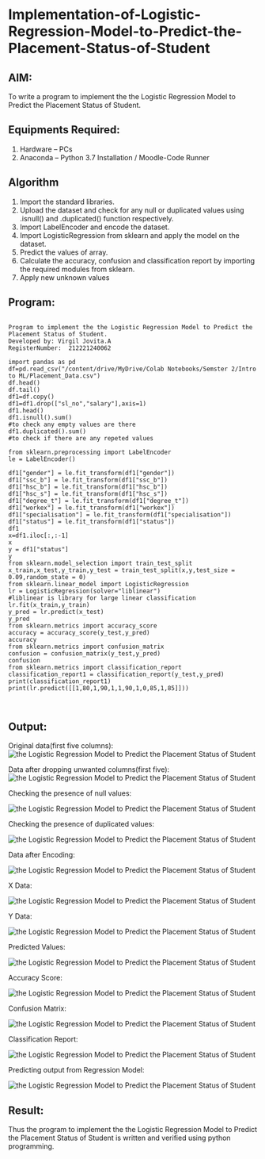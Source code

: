 # Implementation-of-Logistic-Regression-Model-to-Predict-the-Placement-Status-of-Student

## AIM:
To write a program to implement the the Logistic Regression Model to Predict the Placement Status of Student.

## Equipments Required:
1. Hardware – PCs
2. Anaconda – Python 3.7 Installation / Moodle-Code Runner

## Algorithm

1. Import the standard libraries.
2. Upload the dataset and check for any null or duplicated values using .isnull() and .duplicated() function respectively.
3. Import LabelEncoder and encode the dataset.
4. Import LogisticRegression from sklearn and apply the model on the dataset.
5. Predict the values of array.
6. Calculate the accuracy, confusion and classification report by importing the required modules from sklearn.
7. Apply new unknown values



## Program:
```

Program to implement the the Logistic Regression Model to Predict the Placement Status of Student.
Developed by: Virgil Jovita.A
RegisterNumber:  212221240062

import pandas as pd
df=pd.read_csv("/content/drive/MyDrive/Colab Notebooks/Semster 2/Intro to ML/Placement_Data.csv")
df.head()
df.tail()
df1=df.copy()
df1=df1.drop(["sl_no","salary"],axis=1)
df1.head()
df1.isnull().sum()
#to check any empty values are there
df1.duplicated().sum()
#to check if there are any repeted values

from sklearn.preprocessing import LabelEncoder
le = LabelEncoder()

df1["gender"] = le.fit_transform(df1["gender"])
df1["ssc_b"] = le.fit_transform(df1["ssc_b"])
df1["hsc_b"] = le.fit_transform(df1["hsc_b"])
df1["hsc_s"] = le.fit_transform(df1["hsc_s"])
df1["degree_t"] = le.fit_transform(df1["degree_t"])
df1["workex"] = le.fit_transform(df1["workex"])
df1["specialisation"] = le.fit_transform(df1["specialisation"])
df1["status"] = le.fit_transform(df1["status"])
df1
x=df1.iloc[:,:-1]
x
y = df1["status"]
y
from sklearn.model_selection import train_test_split
x_train,x_test,y_train,y_test = train_test_split(x,y,test_size = 0.09,random_state = 0)
from sklearn.linear_model import LogisticRegression
lr = LogisticRegression(solver="liblinear")
#liblinear is library for large linear classification
lr.fit(x_train,y_train)
y_pred = lr.predict(x_test)
y_pred
from sklearn.metrics import accuracy_score
accuracy = accuracy_score(y_test,y_pred)
accuracy
from sklearn.metrics import confusion_matrix
confusion = confusion_matrix(y_test,y_pred)
confusion
from sklearn.metrics import classification_report
classification_report1 = classification_report(y_test,y_pred)
print(classification_report1)
print(lr.predict([[1,80,1,90,1,1,90,1,0,85,1,85]]))



```

## Output:
Original data(first five columns):
![the Logistic Regression Model to Predict the Placement Status of Student](s1.png)

Data after dropping unwanted columns(first five):
![the Logistic Regression Model to Predict the Placement Status of Student](s2.png)

Checking the presence of null values:


![the Logistic Regression Model to Predict the Placement Status of Student](s3.png)

Checking the presence of duplicated values:


![the Logistic Regression Model to Predict the Placement Status of Student](s4.png)

Data after Encoding:


![the Logistic Regression Model to Predict the Placement Status of Student](s5.png)

X Data:

![the Logistic Regression Model to Predict the Placement Status of Student](s6.png)

Y Data:

![the Logistic Regression Model to Predict the Placement Status of Student](s7.png)

Predicted Values:

![the Logistic Regression Model to Predict the Placement Status of Student](s8.png)

Accuracy Score:


![the Logistic Regression Model to Predict the Placement Status of Student](s9.png)

Confusion Matrix:


![the Logistic Regression Model to Predict the Placement Status of Student](s10.png)

Classification Report:

![the Logistic Regression Model to Predict the Placement Status of Student](s11.png)

Predicting output from Regression Model:


![the Logistic Regression Model to Predict the Placement Status of Student](s12.png)






## Result:
Thus the program to implement the the Logistic Regression Model to Predict the Placement Status of Student is written and verified using python programming.

